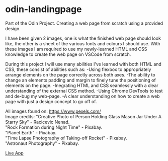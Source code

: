 # odin-landingpage
Part of the Odin Project. Creating a web page from scratch using a provided design.

I have been given 2 images, one is what the finished web page should look like, the other is a sheet of the various fonts and colours I should use. With these images I am required to use my newly-learned HTML and CSS knowledge to create the web page on VSCode from scratch.

During this project I will use many abilities I've learned with both HTML and CSS, these consist of abilities such as:
-Using flexbox to appropriately arrange elements on the page correctly across both axes. 
-The ability to change an elements padding and margin to finely tune the positioning of elements on the page.
-Inegrating HTML and CSS seamlessly with a clear understanding of the external CSS method.
-Using Chrome DevTools to test and de-bug my web-page.
-A clear understanding on how to create a web page with just a design concept to go off of.

All images found on: https://www.pexels.com/  
Image credits: "Creative Photo of Person Holding Glass Mason Jar Under A Starry Sky" - Racicevic Nenad.  
"Rock Formation during Night Time" - Pixabay.  
"Planet Earth" - Pixabay.  
"Time Lapse Photography of Taking-off Rocket" - Pixabay.  
"Astronaut Photography" - Pixabay.  

[Live App](https://brinlewis.github.io/odin-landingpage/)


